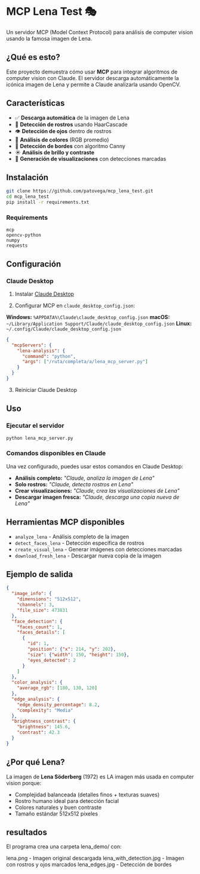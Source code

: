 # MCP Lena Test 🎭

Un servidor MCP (Model Context Protocol) para análisis de computer vision usando la famosa imagen de Lena.

## ¿Qué es esto?

Este proyecto demuestra cómo usar **MCP** para integrar algoritmos de computer vision con Claude. El servidor descarga automáticamente la icónica imagen de Lena y permite a Claude analizarla usando OpenCV.

## Características

- ✅ **Descarga automática** de la imagen de Lena
- 👤 **Detección de rostros** usando HaarCascade
- 👁️ **Detección de ojos** dentro de rostros
- 🎨 **Análisis de colores** (RGB promedio)
- 🔲 **Detección de bordes** con algoritmo Canny
- ☀️ **Análisis de brillo y contraste**
- 📸 **Generación de visualizaciones** con detecciones marcadas

## Instalación

```bash
git clone https://github.com/patovega/mcp_lena_test.git
cd mcp_lena_test
pip install -r requirements.txt
```

### Requirements

```
mcp
opencv-python
numpy
requests
```

## Configuración

### Claude Desktop

1. Instalar [Claude Desktop](https://claude.ai/download)

2. Configurar MCP en `claude_desktop_config.json`:

**Windows:** `%APPDATA%\Claude\claude_desktop_config.json`
**macOS:** `~/Library/Application Support/Claude/claude_desktop_config.json`
**Linux:** `~/.config/Claude/claude_desktop_config.json`

```json
{
  "mcpServers": {
    "lena-analysis": {
      "command": "python",
      "args": ["/ruta/completa/a/lena_mcp_server.py"]
    }
  }
}
```

3. Reiniciar Claude Desktop

## Uso

### Ejecutar el servidor

```bash
python lena_mcp_server.py
```

### Comandos disponibles en Claude

Una vez configurado, puedes usar estos comandos en Claude Desktop:

- **Análisis completo:** *"Claude, analiza la imagen de Lena"*
- **Solo rostros:** *"Claude, detecta rostros en Lena"*
- **Crear visualizaciones:** *"Claude, crea las visualizaciones de Lena"*
- **Descargar imagen fresca:** *"Claude, descarga una copia nueva de Lena"*

## Herramientas MCP disponibles

- `analyze_lena` - Análisis completo de la imagen
- `detect_faces_lena` - Detección específica de rostros
- `create_visual_lena` - Generar imágenes con detecciones marcadas  
- `download_fresh_lena` - Descargar nueva copia de la imagen

## Ejemplo de salida

```json
{
  "image_info": {
    "dimensions": "512x512",
    "channels": 3,
    "file_size": 473831
  },
  "face_detection": {
    "faces_count": 1,
    "faces_details": [
      {
        "id": 1,
        "position": {"x": 214, "y": 202},
        "size": {"width": 150, "height": 150},
        "eyes_detected": 2
      }
    ]
  },
  "color_analysis": {
    "average_rgb": [180, 130, 120]
  },
  "edge_analysis": {
    "edge_density_percentage": 8.2,
    "complexity": "Media"
  },
  "brightness_contrast": {
    "brightness": 145.6,
    "contrast": 42.3
  }
}
```

## ¿Por qué Lena?

La imagen de **Lena Söderberg** (1972) es LA imagen más usada en computer vision porque:

- Complejidad balanceada (detalles finos + texturas suaves)
- Rostro humano ideal para detección facial
- Colores naturales y buen contraste
- Tamaño estándar 512x512 píxeles

## resultados

El programa crea una carpeta lena_demo/ con:

lena.png - Imagen original descargada
lena_with_detection.jpg - Imagen con rostros y ojos marcados
lena_edges.jpg - Detección de bordes

